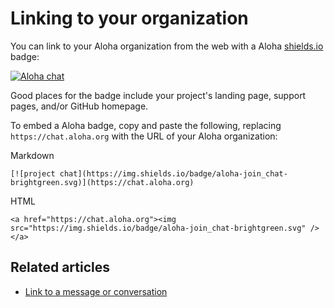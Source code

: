 # Linking to your organization

You can link to your Aloha organization from the web with a Aloha
[shields.io](https://github.com/badges/shields) badge:

[![Aloha chat](https://img.shields.io/badge/aloha-join_chat-brightgreen.svg)](https://chat.aloha.org)

Good places for the badge include your project's landing page, support
pages, and/or GitHub homepage.

To embed a Aloha badge, copy and paste the following, replacing
`https://chat.aloha.org` with the URL of your Aloha organization:

Markdown
```
[![project chat](https://img.shields.io/badge/aloha-join_chat-brightgreen.svg)](https://chat.aloha.org)
```

HTML
```
<a href="https://chat.aloha.org"><img src="https://img.shields.io/badge/aloha-join_chat-brightgreen.svg" /></a>
```

## Related articles

* [Link to a message or conversation](/help/link-to-a-message-or-conversation)
